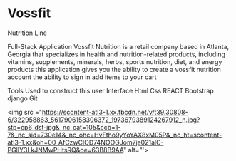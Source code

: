 # Vossfit
Nutrition Line 

Full-Stack Application 
Vossfit Nutrition is a retail company based in Atlanta, Georgia that specializes in health and nutrition-related products, 
including vitamins, supplements, minerals, herbs, sports nutrition, diet, and energy products
this application gives you the ability to create a vossfit nutrition account the ability to sign in add items to your cart

Tools Used to construct this user Interface 
Html
Css 
REACT
Bootstrap
django 
Git

<img src ="https://scontent-atl3-1.xx.fbcdn.net/v/t39.30808-6/322958863_5617906158306372_1973679389124267912_n.jpg?stp=cp6_dst-jpg&_nc_cat=105&ccb=1-7&_nc_sid=730e14&_nc_ohc=HvFtho9yYoYAX8xM05P&_nc_ht=scontent-atl3-1.xx&oh=00_AfCzwClOD74NOOGJom7ja021alC-PGlIY3LkJNMwPHtsRQ&oe=63B8B9AA" alt="'>
